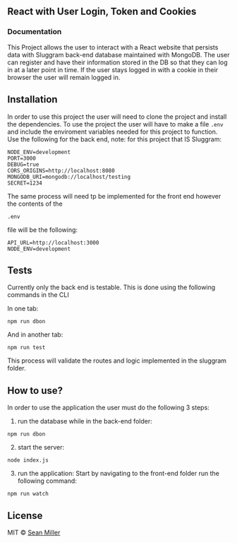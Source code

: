 ## React with User Login, Token and Cookies

### Documentation

This Project allows the user to interact with a React website that persists data with Sluggram back-end database maintained with MongoDB. The user can register and have their information stored in the DB so that they can log in at a later point in time. If the user stays logged in with a cookie in their browser the user will remain logged in.


## Installation
In order to use this project the user will need to clone the project and install the dependencies. 
To use the project the user will have to make a file ```.env``` and include the enviroment variables needed for this project to function. Use the following for the back end, note: for this project that IS Sluggram:

```
NODE_ENV=development
PORT=3000 
DEBUG=true
CORS_ORIGINS=http://localhost:8080 
MONGODB_URI=mongodb://localhost/testing
SECRET=1234
```

The same process will need tp be implemented for the front end however the contents of the
 ```
 .env
 ``` 
 file will be the following:

```
API_URL=http://localhost:3000
NODE_ENV=development
```


## Tests
Currently only the back end is testable. This is done using the following commands in the CLI

In one tab: 
```
npm run dbon
```

And in another tab:
```
npm run test
```

This process will validate the routes and logic implemented in the sluggram folder.

## How to use?
In order to use the application the user must do the following 3 steps:

1. run the database while in the back-end folder:
```
npm run dbon
```

2. start the server:
```
node index.js
```

3. run the application:
Start by navigating to the front-end folder
run the following command:  
```
npm run watch
```

## License

MIT © [Sean Miller]()